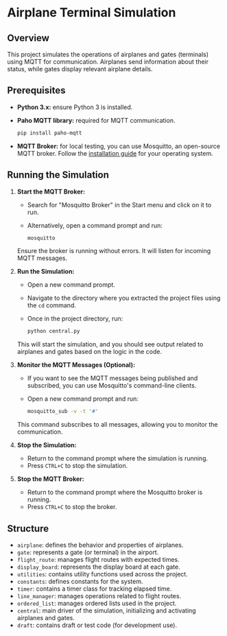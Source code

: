 
# Airplane Terminal Simulation

## Overview

This project simulates the operations of airplanes and gates (terminals) using MQTT for communication. Airplanes send information about their status, while gates display relevant airplane details.

## Prerequisites

- **Python 3.x:** ensure Python 3 is installed.
- **Paho MQTT library:** required for MQTT communication.
  
  ```bash
  pip install paho-mqtt
  ```
- **MQTT Broker:** for local testing, you can use Mosquitto, an open-source MQTT broker. Follow the [installation guide](https://mosquitto.org/download/) for your operating system.

## Running the Simulation


1. **Start the MQTT Broker:** 
   - Search for "Mosquitto Broker" in the Start menu and click on it to run.
   - Alternatively, open a command prompt and run:
     
     ```bash
     mosquitto
     ```
   Ensure the broker is running without errors. It will listen for incoming MQTT messages.

2. **Run the Simulation:** 
   - Open a new command prompt.
   - Navigate to the directory where you extracted the project files using the `cd` command.
   - Once in the project directory, run:
     
     ```bash
     python central.py
     ```
   This will start the simulation, and you should see output related to airplanes and gates based on the logic in the code.

3. **Monitor the MQTT Messages (Optional):**
   - If you want to see the MQTT messages being published and subscribed, you can use Mosquitto's command-line clients.
   - Open a new command prompt and run:
     
     ```bash
     mosquitto_sub -v -t '#'
     ```
   This command subscribes to all messages, allowing you to monitor the communication.

4. **Stop the Simulation:** 
   - Return to the command prompt where the simulation is running.
   - Press `CTRL+C` to stop the simulation.

5. **Stop the MQTT Broker:** 
   - Return to the command prompt where the Mosquitto broker is running.
   - Press `CTRL+C` to stop the broker.

## Structure

- `airplane`: defines the behavior and properties of airplanes.
- `gate`: represents a gate (or terminal) in the airport.
- `flight_route`: manages flight routes with expected times.
- `display_board`: represents the display board at each gate.
- `utilities`: contains utility functions used across the project.
- `constants`: defines constants for the system.
- `timer`: contains a timer class for tracking elapsed time.
- `line_manager`: manages operations related to flight routes.
- `ordered_list`: manages ordered lists used in the project.
- `central`: main driver of the simulation, initializing and activating airplanes and gates.
- `draft`: contains draft or test code (for development use).


